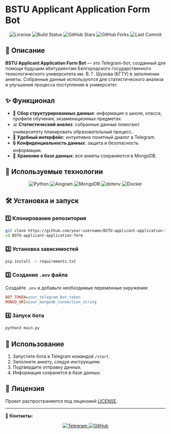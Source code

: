 # BSTU Applicant Application Form Bot

<p align="center">
  <img src="https://img.shields.io/github/license/crissyro/BSTU-applicant-application-form?style=for-the-badge" alt="License">
  <img src="https://img.shields.io/github/workflow/status/crissyro/BSTU-applicant-application-form/CI?style=for-the-badge" alt="Build Status">
  <img src="https://img.shields.io/github/stars/crissyro/BSTU-applicant-application-form?style=for-the-badge" alt="GitHub Stars">
  <img src="https://img.shields.io/github/forks/crissyro/BSTU-applicant-application-form?style=for-the-badge" alt="GitHub Forks">
  <img src="https://img.shields.io/github/last-commit/crissyro/BSTU-applicant-application-form?style=for-the-badge" alt="Last Commit">
</p>

## 📌 Описание
**BSTU Applicant Application Form Bot** — это Telegram-бот, созданный для помощи будущим абитуриентам Белгородского государственного технологического университета им. В. Г. Шухова (БГТУ) в заполнении анкеты. Собранные данные используются для статистического анализа и улучшения процесса поступления в университет.

## ✨ Функционал
- 📄 **Сбор структурированных данных**: информация о школе, классе, профиле обучения, экзаменационных предметах.
- 📊 **Статистический анализ**: собранные данные помогают университету планировать образовательный процесс.
- 🤖 **Удобный интерфейс**: интуитивно понятный диалог в Telegram.
- 🔒 **Конфиденциальность данных**: защита и безопасность информации.
- 📂 **Хранение в базе данных**: все анкеты сохраняются в MongoDB.

## 🚀 Используемые технологии
<p align="center">
  <img src="https://img.shields.io/badge/Python-3670A0?style=for-the-badge&logo=python&logoColor=ffdd54" alt="Python">
  <img src="https://img.shields.io/badge/aiogram-2C2D72?style=for-the-badge&logo=telegram&logoColor=white" alt="Aiogram">
  <img src="https://img.shields.io/badge/MongoDB-47A248?style=for-the-badge&logo=mongodb&logoColor=white" alt="MongoDB">
  <img src="https://img.shields.io/badge/dotenv-%2300C7B7.svg?style=for-the-badge&logo=.env&logoColor=white" alt="dotenv">
  <img src="https://img.shields.io/badge/Docker-0db7ed?style=for-the-badge&logo=docker&logoColor=white" alt="Docker">
</p>

## 🛠 Установка и запуск
### 1️⃣ Клонирование репозитория
```sh
git clone https://github.com/your-username/BSTU-applicant-application-form.git
cd BSTU-applicant-application-form
```
### 2️⃣ Установка зависимостей
```sh
pip install -r requirements.txt
```

### 3️⃣ Создание `.env` файла
Создайте `.env` и добавьте необходимые переменные окружения:
```ini
BOT_TOKEN=your_telegram_bot_token
MONGO_URI=your_mongodb_connection_string
```

### 4️⃣ Запуск бота
```sh
python3 main.py
```

## 📌 Использование
1. Запустите бота в Telegram командой `/start`.
2. Заполните анкету, следуя инструкциям.
3. Подтвердите отправку данных.
4. Информация сохранится в базе данных.

## 📜 Лицензия
Проект распространяется под лицензией [LICENSE](LICENSE).

---
🤝 **Контакты:** 
<p align="center"> <a href="https://t.me/integral_cursed"> <img src="https://img.shields.io/badge/Telegram-%2300AFF0.svg?style=for-the-badge&logo=telegram&logoColor=white" alt="Telegram"> </a> <a href="https://github.com/crissyro"> <img src="https://img.shields.io/badge/GitHub-%23181717.svg?style=for-the-badge&logo=github&logoColor=white" alt="GitHub"> </a> </p>
